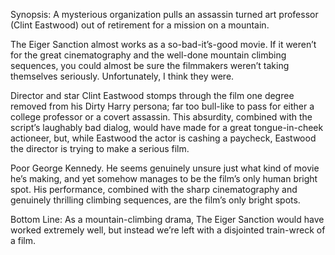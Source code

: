 Synopsis: A mysterious organization pulls an assassin turned art professor (Clint Eastwood) out of retirement for a mission on a mountain.

The Eiger Sanction almost works as a so-bad-it’s-good movie.  If it weren’t for the great cinematography and the well-done mountain climbing sequences, you could almost be sure the filmmakers weren’t taking themselves seriously.  Unfortunately, I think they were.

Director and star Clint Eastwood stomps through the film one degree removed from his Dirty Harry persona; far too bull-like to pass for either a college professor or a covert assassin.  This absurdity, combined with the script’s laughably bad dialog, would have made for a great tongue-in-cheek actioneer, but, while Eastwood the actor is cashing a paycheck, Eastwood the director is trying to make a serious film.

Poor George Kennedy.  He seems genuinely unsure just what kind of movie he’s making, and yet somehow manages to be the film’s only human bright spot.  His performance, combined with the sharp cinematography and genuinely thrilling climbing sequences, are the film’s only bright spots. 

Bottom Line: As a mountain-climbing drama, The Eiger Sanction would have worked extremely well, but instead we’re left with a disjointed train-wreck of a film. 
